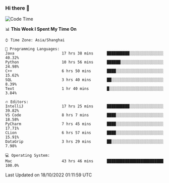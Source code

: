 ### Hi there 👋


<!--START_SECTION:waka-->
![Code Time](http://img.shields.io/badge/Code%20Time-813%20hrs%2042%20mins-blue)

📊 **This Week I Spent My Time On** 

```text
⌚︎ Time Zone: Asia/Shanghai

💬 Programming Languages: 
Java                     17 hrs 38 mins      ██████████░░░░░░░░░░░░░░░   40.32% 
Python                   10 hrs 56 mins      ██████░░░░░░░░░░░░░░░░░░░   24.98% 
C++                      6 hrs 50 mins       ████░░░░░░░░░░░░░░░░░░░░░   15.62% 
SQL                      3 hrs 40 mins       ██░░░░░░░░░░░░░░░░░░░░░░░   8.39% 
Text                     1 hr 40 mins        █░░░░░░░░░░░░░░░░░░░░░░░░   3.84%

🔥 Editors: 
IntelliJ                 17 hrs 25 mins      ██████████░░░░░░░░░░░░░░░   39.82% 
VS Code                  8 hrs 7 mins        ████░░░░░░░░░░░░░░░░░░░░░   18.58% 
PyCharm                  7 hrs 45 mins       ████░░░░░░░░░░░░░░░░░░░░░   17.71% 
CLion                    6 hrs 57 mins       ████░░░░░░░░░░░░░░░░░░░░░   15.91% 
DataGrip                 3 hrs 29 mins       ██░░░░░░░░░░░░░░░░░░░░░░░   7.98%

💻 Operating System: 
Mac                      43 hrs 46 mins      █████████████████████████   100.0%

```


 Last Updated on 18/10/2022 01:11:59 UTC
<!--END_SECTION:waka-->

<!--
**SillyPasty/SillyPasty** is a ✨ _special_ ✨ repository because its `README.md` (this file) appears on your GitHub profile.

Here are some ideas to get you started:

- 🔭 I’m currently working on ...
- 🌱 I’m currently learning ...
- 👯 I’m looking to collaborate on ...
- 🤔 I’m looking for help with ...
- 💬 Ask me about ...
- 📫 How to reach me: ...
- 😄 Pronouns: ...
- ⚡ Fun fact: ...
-->


